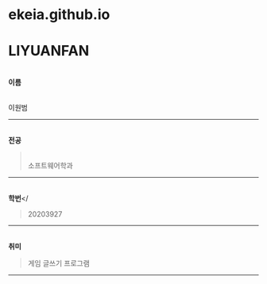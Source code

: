 # ekeia.github.io
# LIYUANFAN

<br/>**이름**</br>

<br/>이원범</br>

---

<br/>**전공**</br>
></br>소프트웨어학과<br/>

---

<br/>**학번**</
>20203927
---

<br/>**취미**</br>
>게임 글쓰기 프로그램

---
